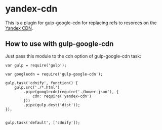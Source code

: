 # yandex-cdn

This is a plugin for gulp-google-cdn for replacing refs to resorces on the [Yandex CDN](http://api.yandex.ru/jslibs).

## How to use with gulp-google-cdn

Just pass this module to the cdn option of gulp-google-cdn task:

```
var gulp = require('gulp');

var googlecdn = require('gulp-google-cdn');

gulp.task('cdnify', function() {
    gulp.src('./*.html')
        .pipe(googlecdn(require('./bower.json'), {
            cdn: require('yandex-cdn')
        }))
        .pipe(gulp.dest('dist'));
});


gulp.task('default', ['cdnify']);
```
